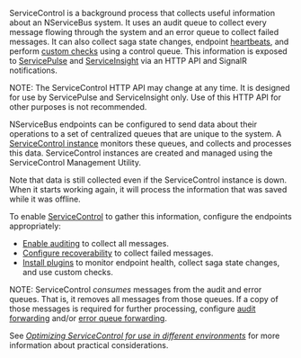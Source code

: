 ServiceControl is a background process that collects useful information about an NServiceBus system. It uses an audit queue to collect every message flowing through the system and an error queue to collect failed messages. It can also collect saga state changes, endpoint [heartbeats](/monitoring/heartbeats/), and perform [custom checks](/monitoring/custom-checks/) using a control queue. This information is exposed to [ServicePulse](/servicepulse) and [ServiceInsight](/serviceinsight) via an HTTP API and SignalR notifications.

NOTE: The ServiceControl HTTP API may change at any time. It is designed for use by ServicePulse and ServiceInsight only. Use of this HTTP API for other purposes is not recommended.

NServiceBus endpoints can be configured to send data about their operations to a set of centralized queues that are unique to the system. A [ServiceControl instance](/servicecontrol/servicecontrol-instances/) monitors these queues, and collects and processes this data. ServiceControl instances are created and managed using the ServiceControl Management Utility.

Note that data is still collected even if the ServiceControl instance is down. When it starts working again, it will process the information that was saved while it was offline.

To enable [ServiceControl](/servicecontrol) to gather this information, configure the endpoints appropriately:

 * [Enable auditing](/nservicebus/operations/auditing.md) to collect all messages.
 * [Configure recoverability](/nservicebus/recoverability) to collect failed messages.
 * [Install plugins](/servicecontrol/plugins/) to monitor endpoint health, collect saga state changes, and use custom checks.

NOTE: ServiceControl _consumes_ messages from the audit and error queues. That is, it removes all messages from those queues. If a copy of those messages is required for further processing, configure [audit forwarding](/servicecontrol/creating-config-file.md#transport-servicecontrolforwardauditmessages) and/or [error queue forwarding](/servicecontrol/creating-config-file.md#transport-servicecontrolforwarderrormessages).

See [_Optimizing ServiceControl for use in different environments_](/servicecontrol/servicecontrol-in-practice.md) for more information about practical considerations.
